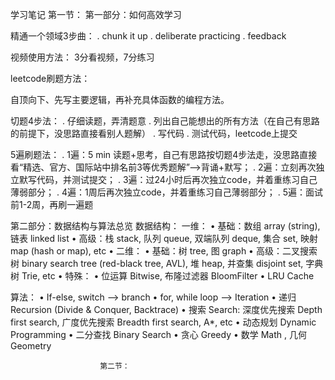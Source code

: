 学习笔记
                        第一节：
第一部分：如何高效学习

精通一个领域3步曲：
. chunk it up
. deliberate practicing
. feedback

视频使用方法：
3分看视频，7分练习

leetcode刷题方法：

自顶向下、先写主要逻辑，再补充具体函数的编程方法。

切题4步法：
. 仔细读题，弄清题意
. 列出自己能想出的所有方法（在自己有思路的前提下，没思路直接看别人题解）
. 写代码
. 测试代码，leetcode上提交

5遍刷题法：
. 1遍：5 min 读题+思考，自己有思路按切题4步法走，没思路直接看“精选、官方、国际站中排名前3等优秀题解”——>背诵+默写；
. 2遍：立刻再次独立默写代码，并测试提交；
. 3遍：过24小时后再次独立code，并着重练习自己薄弱部分；
. 4遍：1周后再次独立code，并着重练习自己薄弱部分；
. 5遍：面试前1-2周，再刷一遍题

第二部分：数据结构与算法总览
数据结构：
一维：
• 基础：数组 array (string), 链表 linked list
• 高级：栈 stack, 队列 queue, 双端队列 deque, 集合 set, 映射 map (hash or map), etc
• 二维：
• 基础：树 tree, 图 graph
• 高级：二叉搜索树 binary search tree (red-black tree, AVL), 堆 heap, 并查集 disjoint set, 字典树 Trie, etc
• 特殊：
• 位运算 Bitwise, 布隆过滤器 BloomFilter
• LRU Cache

算法：
• If-else, switch —> branch
• for, while loop —> Iteration
• 递归 Recursion (Divide & Conquer, Backtrace)
• 搜索 Search: 深度优先搜索 Depth first search, 广度优先搜索 Breadth first search, A*, etc
• 动态规划 Dynamic Programming
• 二分查找 Binary Search
• 贪心 Greedy
• 数学 Math , 几何 Geometry

                        第二节：







